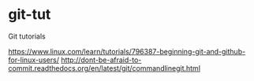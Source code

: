 # git-tut
Git tutorials

https://www.linux.com/learn/tutorials/796387-beginning-git-and-github-for-linux-users/
http://dont-be-afraid-to-commit.readthedocs.org/en/latest/git/commandlinegit.html
